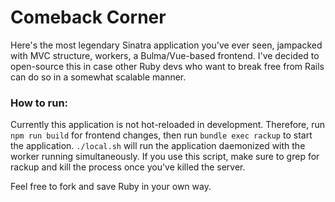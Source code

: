 # Comeback Corner


Here's the most legendary Sinatra application you've ever seen, jampacked with MVC structure, workers, a Bulma/Vue-based frontend. I've decided to open-source this in case other Ruby devs who want to break free from Rails can do so in a somewhat scalable manner.

### How to run:
Currently this application is not hot-reloaded in development. Therefore, run `npm run build` for frontend changes, then run `bundle exec rackup` to start the application. `./local.sh` will run the application daemonized with the worker running simultaneously. If you use this script, make sure to grep for rackup and kill the process once you've killed the server.

Feel free to fork and save Ruby in your own way.
